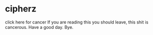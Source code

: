 # cipherz
click here for cancer
If you are reading this you should leave, this shit is cancerous.
Have a good day.
Bye.
